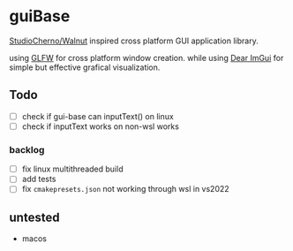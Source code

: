 # guiBase

[StudioCherno/Walnut][Walnut] inspired cross platform GUI application library.

using [GLFW][glfw] for cross platform window creation. while using [Dear ImGui][Imgui] for simple but effective grafical visualization.

## Todo

- [ ] check if gui-base can inputText() on linux
- [ ] check if inputText works on non-wsl works

### backlog

- [ ] fix linux multithreaded build
- [ ] add tests
- [ ] fix `cmakepresets.json` not working through wsl in vs2022

## untested

- macos

[Walnut]: https://github.com/StudioCherno/Walnut
[glfw]: https://github.com/glfw/glfw
[Imgui]: https://github.com/ocornut/imgui
